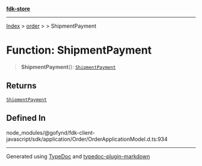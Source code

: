 [**fdk-store**](../../../README.md)
***

[Index](../../../API.md) > [order](../../README.md) > [<internal>](../README.md) > ShipmentPayment

# Function: ShipmentPayment

> **ShipmentPayment**(): [`ShipmentPayment`](../type-aliases/type-alias.ShipmentPayment.md)

## Returns

[`ShipmentPayment`](../type-aliases/type-alias.ShipmentPayment.md)

## Defined In

node\_modules/@gofynd/fdk-client-javascript/sdk/application/Order/OrderApplicationModel.d.ts:934

***
Generated using [TypeDoc](https://typedoc.org/) and [typedoc-plugin-markdown](https://www.npmjs.com/package/typedoc-plugin-markdown)
